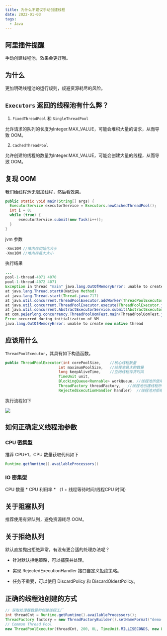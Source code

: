 ```yaml
---
title: 为什么不建议手动创建线程
date: 2022-01-03
tags:
  - Java
---
```


## 阿里插件提醒

手动创建线程池，效果会更好哦。

## 为什么

更加明确线程池的运行规则，规避资源耗尽的风险。

## `Executors` 返回的线程池有什么弊？

1. `FixedThreadPool` 和 `SingleThreadPool`

允许请求的队列的长度为Integer.MAX_VALUE，可能会堆积大量的请求，从而导致 OOM。

2. `CachedThreadPool`

允许创建的线程的数量为Integer.MAX_VALUE，可能会创建大量的线程，从而导致 OOM。

## 复现 OOM

我们给线程池无限加线程，然后看效果。

 ```java
 public static void main(String[] args) {
   ExecutorService executorService = Executors.newCachedThreadPool();
   int i = 0;
   while (true) {
       executorService.submit(new Task(i++));
   }
 }
```

jvm 参数

 ```java
 -Xms10M //堆内存初始化大小
 -Xmx10M //堆内存最大大小
```

执行结果

 ```java
 ...
 pool-1-thread-4071 4070
 pool-1-thread-4072 4071
 Exception in thread "main" java.lang.OutOfMemoryError: unable to create new native thread
 at java.lang.Thread.start0(Native Method)
 at java.lang.Thread.start(Thread.java:717)
 at java.util.concurrent.ThreadPoolExecutor.addWorker(ThreadPoolExecutor.java:957)
 at java.util.concurrent.ThreadPoolExecutor.execute(ThreadPoolExecutor.java:1378)
 at java.util.concurrent.AbstractExecutorService.submit(AbstractExecutorService.java:112)
 at com.peierlong.concurrency.ThreadPoolOomTest.main(ThreadPoolOomTest.java:18)
 Error occurred during initialization of VM
 java.lang.OutOfMemoryError: unable to create new native thread
```

## 应该用什么

`ThreadPoolExecutor`，其具有如下构造函数。

 ```java
 public ThreadPoolExecutor(int corePoolSize,	//核心线程数量
                         int maximumPoolSize,	//线程池最大的数量
                         long keepAliveTime,	//空闲线程存货时间
                         TimeUnit unit,
                         BlockingQueue<Runnable> workQueue,	//线程池所使用的缓冲队列
                         ThreadFactory threadFactory,	//线程池创建线程所使用的工厂
                         RejectedExecutionHandler handler)	//线程池对拒绝的任务的处理策略
```

执行流程如下

![](https://peierlong-blog.oss-cn-hongkong.aliyuncs.com/uPic/线程池的执行流程.svg)

## 如何正确定义线程池参数

### CPU 密集型

推荐 CPU+1，CPU 数量获取代码如下

  ```java
  Runtime.getRuntime().availableProcessors()
```

### IO 密集型

CPU 数量 * CPU 利用率 * （1 + 线程等待时间/线程CPU 时间）

## 关于阻塞队列

推荐使用有界队列，避免资源耗尽 OOM。

## 关于拒绝队列

默认直接抛出拒绝异常，有没有更合适的处理办法呢？

- 针对默认拒绝策略，可以捕获并处理。

- 实现 RejectedExecutionHandler 接口自定义拒绝策略。

- 任务不重要，可以使用 DiscardPolicy 和 DiscardOldestPolicy。

## 正确的线程池创建的方式

 ```java
 // 获取处理器数量和创建线程工厂
 int threadCnt = Runtime.getRuntime().availableProcessors();
 ThreadFactory factory = new ThreadFactoryBuilder().setNameFormat("demo-pool-%d").build();
 // Common Thread Pool
 new ThreadPoolExecutor(threadCnt, 200, 0L, TimeUnit.MILLISECONDS, new LinkedBlockingQueue<Runnable>(1024), factory, new ThreadPoolExecutor.AbortPolicy());
```
